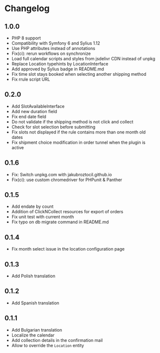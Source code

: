 # Changelog

## 1.0.0

* PHP 8 support
* Compatibility with Symfony 6 and Sylius 1.12
* Use PHP attributes instead of annotations
* Fix(ci): rerun workflows on synchronize
* Load full calendar scripts and styles from jsdelivr CDN instead of unpkg
* Replace Location typehints by LocationInterface
* Add approved by Sylius badge in README.md
* Fix time slot stays booked when selecting another shipping method
* Fix rrule script URL

## 0.2.0

* Add SlotAvailableInterface
* Add new duration field
* Fix end date field
* Do not validate if the shipping method is not click and collect
* Check for slot selection before submitting
* Fix slots not displayed if the rule contains more than one month old dates
* Fix shipment choice modification in order tunnel when the plugin is active

## 0.1.6

* Fix: Switch unpkg.com with jakubroztocil.github.io
* Fix(ci): use custom chromedriver for PHPunit & Panther

## 0.1.5

* Add endate by count
* Addition of ClickNCollect resources for export of orders
* Fix unit test with current month
* Fix typo on db migrate command in README.md

## 0.1.4

* Fix month select issue in the location configuration page

## 0.1.3

* Add Polish translation

## 0.1.2

* Add Spanish translation

## 0.1.1

* Add Bulgarian translation
* Localize the calendar
* Add collection details in the confirmation mail
* Allow to override the `Location` entity
